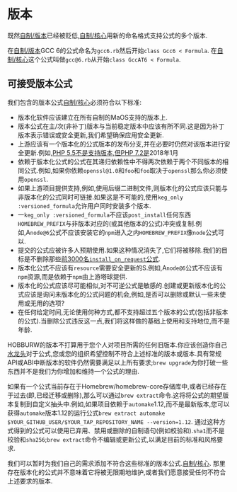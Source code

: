 
# 版本

既然[自制/版本](https://github.com/homebrew/homebrew-versions)已经被贬低,[自制/核心](https://github.com/homebrew/homebrew-core)用新的命名格式支持公式的多个版本.

在[自制/版本](https://github.com/homebrew/homebrew-versions)GCC 6的公式命名为`gcc6.rb`然后开始`class Gcc6 < Formula`. 在[自制/核心](https://github.com/homebrew/homebrew-core)这个公式叫做`gcc@6.rb`从开始`class GccAT6 < Formula`.

## 可接受版本公式

我们包含的版本公式[自制/核心](https://github.com/homebrew/homebrew-core)必须符合以下标准:

-   版本化软件应该建立在所有自制的MaOS支持的版本上.
-   版本公式在主/次(非补丁)版本与当前稳定版本中应该有所不同.这是因为补丁版本表示错误或安全更新,我们希望确保应用安全更新.
-   上游应该有一个版本化的公式版本的发布分支,并在必要时仍然对该版本进行安全更新.例如,[PHP 5.5不是支持版本,但PHP 7.2是](http://php.net/supported-versions.php)2018年1月
-   依赖于版本化公式的公式在其递归依赖性中不得两次依赖于两个不同版本的相同公式.例如,如果你依赖`openssl@1.0`和`foo`和`foo`取决于`openssl`那么你必须使用`openssl`.
-   如果上游项目提供支持,例如,使用后缀二进制文件,则版本化的公式应该只能与非版本化的公式同时可链接.如果这是不可能的,使用`keg_only :versioned_formula`允许用户同时安装多个版本.
-   一`keg_only :versioned_formula`不应该`post_install`任何东西`HOMEBREW_PREFIX`与非版本对应的(或其他版本的公式)冲突或复制.例如,A`node@6`公式不应该安装它的`npm`进入之内`HOMEBREW_PREFIX`像`node`公式可以.
-   提交的公式应被许多人预期使用.如果这种情况消失了,它们将被移除.我们的目标是不删除那些[前3000名`install_on_request`公式](https://brew.sh/analytics/install-on-request/).
-   版本化公式不应该有`resource`需要安全更新的S.例如,A`node@6`公式不应该有`npm`资源,而是依赖于`npm`由上游塔球提供.
-   版本化的公式应该尽可能相似,对不可逆公式是敏感的.创建或更新版本化的公式应该是询问未版本化的公式问题的机会,例如,是否可以删除或默认一些未使用或无用的选项?
-   在任何给定时间,无论使用何种方式,都不支持超过五个版本的公式(包括非版本的公式).当删除公式违反这一点,我们将这样做的基础上使用和支持地位,而不是年龄.

HOBBURW的版本不打算用于您个人对项目所需的任何旧版本.你应该创造你自己[水龙头](How-to-Create-and-Maintain-a-Tap.md)对于公式,您或您的组织希望控制不符合上述标准的版本或版本.具有常规API或ABI中断版本的软件仍然需要满足以上所有要求;`brew upgrade`为你打破一些东西并不是我们为你增加和维持一个公式的理由.

如果有一个公式当前存在于Homebrew/homebrew-core存储库中,或者已经存在于过去(即,已经迁移或删除),那么可以通过`brew extract`命令.这将将公式的期望版本复制到自定义抽头中.例如,如果项目依赖于`automake`1.12,而不是最新版本,您可以获得`automake`版本1.12的运行公式`brew extract automake $YOUR_GITHUB_USER/$YOUR_TAP_REPOSITORY_NAME --version=1.12`. 通过这种方式得到的公式可以使用已弃用、禁用或删除的自制语句(例如校验和).`sha1`而不是校验和`sha256`;`brew extract`命令不编辑或更新公式,以满足目前的标准和风格要求.

我们可以暂时为我们自己的需求添加不符合这些标准的版本公式.[自制/核心](https://github.com/homebrew/homebrew-core). 那里存在版本化的公式并不意味着它将被无限期地维护,或者我们愿意接受任何不符合上述要求的版本.
